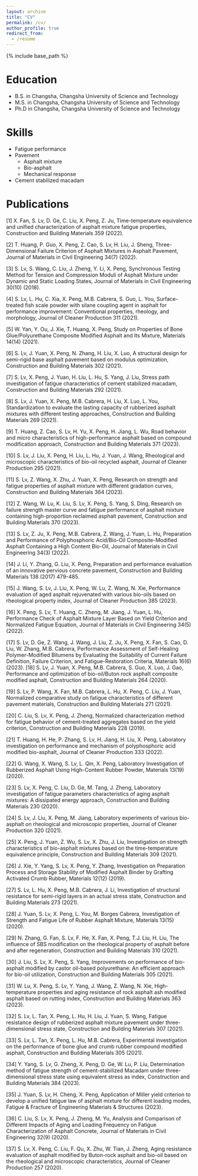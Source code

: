 ```yaml
---
layout: archive
title: "CV"
permalink: /cv/
author_profile: true
redirect_from:
  - /resume
---
```


{% include base_path %}

Education
======
* B.S. in Changsha, Changsha University of Science and Technology
* M.S. in Changsha, Changsha University of Science and Technology
* Ph.D in Changsha, Changsha University of Science and Technology

Skills
======
* Fatigue performance
* Pavement
  * Asphalt mixture
  * Bio-asphalt
  * Mechanical response
* Cement stabilized macadam

Publications
======
[1] X. Fan, S. Lv, D. Ge, C. Liu, X. Peng, Z. Ju, Time-temperature equivalence and unified characterization of asphalt mixture fatigue properties, Construction and Building Materials 359 (2022).

[2] T. Huang, P. Guo, X. Peng, Z. Cao, S. Lv, H. Liu, J. Sheng, Three-Dimensional Failure Criterion of Asphalt Mixtures in Asphalt Pavement, Journal of Materials in Civil Engineering 34(7) (2022).

[3] S. Lv, S. Wang, C. Liu, J. Zheng, Y. Li, X. Peng, Synchronous Testing Method for Tension and Compression Moduli of Asphalt Mixture under Dynamic and Static Loading States, Journal of Materials in Civil Engineering 30(10) (2018).

[4] S. Lv, L. Hu, C. Xia, X. Peng, M.B. Cabrera, S. Guo, L. You, Surface-treated fish scale powder with silane coupling agent in asphalt for performance improvement: Conventional properties, rheology, and morphology, Journal of Cleaner Production 311 (2021).

[5] W. Yan, Y. Ou, J. Xie, T. Huang, X. Peng, Study on Properties of Bone Glue/Polyurethane Composite Modified Asphalt and Its Mixture, Materials 14(14) (2021).

[6] S. Lv, J. Yuan, X. Peng, N. Zhang, H. Liu, X. Luo, A structural design for semi-rigid base asphalt pavement based on modulus optimization, Construction and Building Materials 302 (2021).

[7] S. Lv, X. Peng, J. Yuan, H. Liu, L. Hu, S. Yang, J. Liu, Stress path investigation of fatigue characteristics of cement stabilized macadam, Construction and Building Materials 292 (2021).

[8] S. Lv, J. Yuan, X. Peng, M.B. Cabrera, H. Liu, X. Luo, L. You, Standardization to evaluate the lasting capacity of rubberized asphalt mixtures with different testing approaches, Construction and Building Materials 269 (2021).

[9] T. Huang, Z. Cao, S. Lv, H. Yu, X. Peng, H. Jiang, L. Wu, Road behavior and micro characteristics of high-performance asphalt based on compound modification approach, Construction and Building Materials 371 (2023).

[10] S. Lv, J. Liu, X. Peng, H. Liu, L. Hu, J. Yuan, J. Wang, Rheological and microscopic characteristics of bio-oil recycled asphalt, Journal of Cleaner Production 295 (2021).

[11] S. Lv, Z. Wang, X. Zhu, J. Yuan, X. Peng, Research on strength and fatigue properties of asphalt mixture with different gradation curves, Construction and Building Materials 364 (2023).

[12] Z. Wang, W. Lu, K. Liu, S. Lv, X. Peng, S. Yang, S. Ding, Research on failure strength master curve and fatigue performance of asphalt mixture containing high-proportion reclaimed asphalt pavement, Construction and Building Materials 370 (2023).

[13] S. Lv, Z. Ju, X. Peng, M.B. Cabrera, Z. Wang, J. Yuan, L. Hu, Preparation and Performance of Polyphosphoric Acid/Bio-Oil Composite-Modified Asphalt Containing a High Content Bio-Oil, Journal of Materials in Civil Engineering 34(3) (2022). 

[14] J. Li, Y. Zhang, G. Liu, X. Peng, Preparation and performance evaluation of an innovative pervious concrete pavement, Construction and Building Materials 138 (2017) 479-485.

[15] J. Wang, S. Lv, J. Liu, X. Peng, W. Lu, Z. Wang, N. Xie, Performance evaluation of aged asphalt rejuvenated with various bio-oils based on rheological property index, Journal of Cleaner Production 385 (2023).

[16] X. Peng, S. Lv, T. Huang, C. Zheng, M. Jiang, J. Yuan, L. Hu, Performance Check of Asphalt Mixture Layer Based on Yield Criterion and Normalized Fatigue Equation, Journal of Materials in Civil Engineering 34(5) (2022).

[17] S. Lv, D. Ge, Z. Wang, J. Wang, J. Liu, Z. Ju, X. Peng, X. Fan, S. Cao, D. Liu, W. Zhang, M.B. Cabrera, Performance Assessment of Self-Healing Polymer-Modified Bitumens by Evaluating the Suitability of Current Failure Definition, Failure Criterion, and Fatigue-Restoration Criteria, Materials 16(6) (2023).
[18] S. Lv, J. Yuan, X. Peng, M.B. Cabrera, S. Guo, X. Luo, J. Gao, Performance and optimization of bio-oil/Buton rock asphalt composite modified asphalt, Construction and Building Materials 264 (2020).

[19] S. Lv, P. Wang, X. Fan, M.B. Cabrera, L. Hu, X. Peng, C. Liu, J. Yuan, Normalized comparative study on fatigue characteristics of different pavement materials, Construction and Building Materials 271 (2021).

[20] C. Liu, S. Lv, X. Peng, J. Zheng, Normalized characterization method for fatigue behavior of cement-treated aggregates based on the yield criterion, Construction and Building Materials 228 (2019).

[21] T. Huang, H. He, P. Zhang, S. Lv, H. Jiang, H. Liu, X. Peng, Laboratory investigation on performance and mechanism of polyphosphoric acid modified bio-asphalt, Journal of Cleaner Production 333 (2022).

[22] G. Wang, X. Wang, S. Lv, L. Qin, X. Peng, Laboratory Investigation of Rubberized Asphalt Using High-Content Rubber Powder, Materials 13(19) (2020).

[23] S. Lv, X. Peng, C. Liu, D. Ge, M. Tang, J. Zheng, Laboratory investigation of fatigue parameters characteristics of aging asphalt mixtures: A dissipated energy approach, Construction and Building Materials 230 (2020).

[24] S. Lv, J. Liu, X. Peng, M. Jiang, Laboratory experiments of various bio-asphalt on rheological and microscopic properties, Journal of Cleaner Production 320 (2021).

[25] X. Peng, J. Yuan, Z. Wu, S. Lv, X. Zhu, J. Liu, Investigation on strength characteristics of bio-asphalt mixtures based on the time-temperature equivalence principle, Construction and Building Materials 309 (2021).

[26] J. Xie, Y. Yang, S. Lv, X. Peng, Y. Zhang, Investigation on Preparation Process and Storage Stability of Modified Asphalt Binder by Grafting Activated Crumb Rubber, Materials 12(12) (2019).

[27] S. Lv, L. Hu, X. Peng, M.B. Cabrera, J. Li, Investigation of structural resistance for semi-rigid layers in an actual stress state, Construction and Building Materials 273 (2021).

[28] J. Yuan, S. Lv, X. Peng, L. You, M. Borges Cabrera, Investigation of Strength and Fatigue Life of Rubber Asphalt Mixture, Materials 13(15) (2020).

[29] N. Zhang, G. Fan, S. Lv, F. He, X. Fan, X. Peng, T.J. Liu, H. Liu, The influence of SBS modification on the rheological property of asphalt before and after regeneration, Construction and Building Materials 310 (2021).

[30] J. Liu, S. Lv, X. Peng, S. Yang, Improvements on performance of bio-asphalt modified by castor oil-based polyurethane: An efficient approach for bio-oil utilization, Construction and Building Materials 305 (2021).

[31] W. Lu, X. Peng, S. Lv, Y. Yang, J. Wang, Z. Wang, N. Xie, High-temperature properties and aging resistance of rock asphalt ash modified asphalt based on rutting index, Construction and Building Materials 363 (2023).

[32] S. Lv, L. Tan, X. Peng, L. Hu, H. Liu, J. Yuan, S. Wang, Fatigue resistance design of rubberized asphalt mixture pavement under three-dimensional stress state, Construction and Building Materials 307 (2021).

[33] S. Lv, L. Tan, X. Peng, L. Hu, M.B. Cabrera, Experimental investigation on the performance of bone glue and crumb rubber compound modified asphalt, Construction and Building Materials 305 (2021).

[34] Y. Yang, S. Lv, G. Zheng, X. Peng, D. Ge, W. Lu, P. Liu, Determination method of fatigue strength of cement-stabilized Macadam under three-dimensional stress state using equivalent stress as index, Construction and Building Materials 384 (2023).

[35] J. Yuan, S. Lv, H. Cheng, X. Peng, Application of Miller yield criterion to develop a unified fatigue law of asphalt mixture for different loading modes, Fatigue & Fracture of Engineering Materials & Structures (2023).

[36] C. Liu, S. Lv, X. Peng, J. Zheng, M. Yu, Analysis and Comparison of Different Impacts of Aging and Loading Frequency on Fatigue Characterization of Asphalt Concrete, Journal of Materials in Civil Engineering 32(9) (2020).

[37] S. Lv, X. Peng, C. Liu, F. Qu, X. Zhu, W. Tian, J. Zheng, Aging resistance evaluation of asphalt modified by Buton-rock asphalt and bio-oil based on the rheological and microscopic characteristics, Journal of Cleaner Production 257 (2020).
